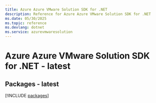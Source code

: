 ```yaml
---
title: Azure Azure VMware Solution SDK for .NET
description: Reference for Azure Azure VMware Solution SDK for .NET
ms.date: 05/30/2025
ms.topic: reference
ms.devlang: dotnet
ms.service: azurevmwaresolution
---
```

# Azure Azure VMware Solution SDK for .NET - latest
## Packages - latest
[!INCLUDE [packages](azure-vmware-solution-index.md)]